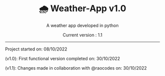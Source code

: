 <div align="center">
<h1>🌧️ Weather-App v1.0</h1>

A weather app developed in python

Current version : 1.1
</div>

---

Project started on: 08/10/2022

(v1.0): First functional version completed on: 30/10/2022

(v1.1): Changes made in collaboration with @raocodes on: 30/10/2022
